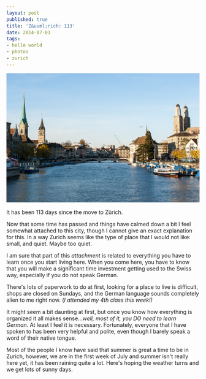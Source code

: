 ```yaml
---
layout: post
published: true
title: 'Z&uuml;rich: 113'
date: 2014-07-03
tags:
- hello world
- photos
- zurich
---
```

<img class="center-block img-responsive lazyload" src="/assets/140703/zurich-113.jpg" alt="Zürich" />

It has been 113 days since the move to Z&uuml;rich.

Now that some time has passed and things have calmed down a bit I feel somewhat attached to this city, though I cannot give an exact explanation for this. In a way Zurich seems like the type of place that I would not like: small, and quiet. Maybe too quiet.

<!--more-->

I am sure that part of this <em>attachment </em>is related to everything you have to learn once you start living here. When you come here, you have to know that you will make a significant time investment getting used to the Swiss way, especially if you do not speak German.

There's lots of paperwork to do at first, looking for a place to live is difficult, shops are closed on Sundays, and the German language sounds completely alien to me right now. (<em>I attended my 4th class this week!)</em>

It might seem a bit daunting at first, but once you know how everything is organized it all makes sense...<em>well, most of it, you DO need to learn German</em>. At least I feel it is necessary. Fortunately, everyone that I have spoken to has been very helpful and polite, even though I barely speak a word of their native tongue.

Most of the people I know have said that summer is great a time to be in Zurich, however, we are in the first week of July and summer isn't really here yet, it has been raining quite a lot. Here's hoping the weather turns and we get lots of sunny days.
